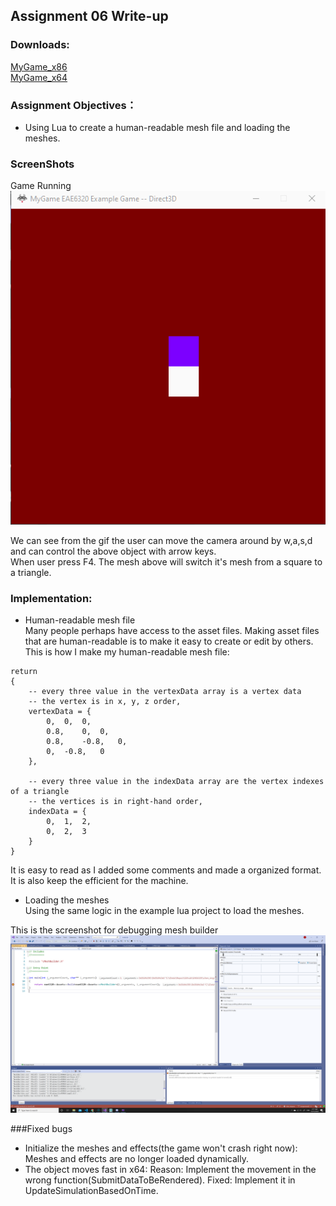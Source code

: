 ## Assignment 06 Write-up

### Downloads: 

[MyGame_x86](https://github.com/XingnanChen/Engineer2/blob/master/Assignment06/MyGame_x86.zip?raw=true)  
[MyGame_x64](https://github.com/XingnanChen/Engineer2/blob/master/Assignment06/MyGame_x64.zip?raw=true)


### Assignment Objectives：
- Using Lua to create a human-readable mesh file and loading the meshes.  

### ScreenShots
Game Running  
![Image](Assignment06/gamerunning.gif)  

We can see from the gif the user can move the camera around by w,a,s,d and can control the above object with arrow keys.  
When user press F4. The mesh above will switch it's mesh from a square to a triangle.  

### Implementation:  
- Human-readable mesh file  
Many people perhaps have access to the asset files. Making asset files that are human-readable is to make it easy to create or edit by others.    
This is how I make my human-readable mesh file:  
```
return
{
	-- every three value in the vertexData array is a vertex data
	-- the vertex is in x, y, z order,
	vertexData = {
		0,	0,	0, 
		0.8,	0,	0, 
		0.8,	-0.8,	0, 
		0,	-0.8,	0
	},

	-- every three value in the indexData array are the vertex indexes of a triangle
	-- the vertices is in right-hand order,
	indexData = {
		0,	1,	2,
		0,	2,	3
	}
}
```  
It is easy to read as I added some comments and made a organized format. It is also keep the efficient for the machine. 

- Loading the meshes  
Using the same logic in the example lua project to load the meshes.  

This is the screenshot for debugging mesh builder  
![Image](Assignment06/debug.png)    

###Fixed bugs  
- Initialize the meshes and effects(the game won't crash right now): Meshes and effects are no longer loaded dynamically.  
- The object moves fast in x64: Reason: Implement the movement in the wrong function(SubmitDataToBeRendered).  Fixed: Implement it in UpdateSimulationBasedOnTime.   
